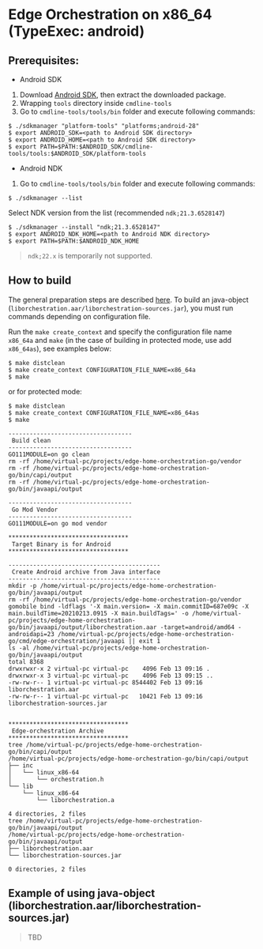 # Edge Orchestration on x86_64 (TypeExec: android)

## Prerequisites:
- Android SDK
1. Download [Android SDK](https://developer.android.com/studio/index.html#command-tools), then extract the downloaded package.
2. Wrapping `tools` directory inside `cmdline-tools`
3. Go to `cmdline-tools/tools/bin` folder and execute following commands: 
```
$ ./sdkmanager "platform-tools" "platforms;android-28"
$ export ANDROID_SDK=<path to Android SDK directory>
$ export ANDROID_HOME=<path to Android SDK directory>
$ export PATH=$PATH:$ANDROID_SDK/cmdline-tools/tools:$ANDROID_SDK/platform-tools
```
- Android NDK
1. Go to `cmdline-tools/tools/bin` folder and execute following commands:
```
$ ./sdkmanager --list
```
Select NDK version from the list (recommended `ndk;21.3.6528147`)
```
$ ./sdkmanager --install "ndk;21.3.6528147"
$ export ANDROID_NDK_HOME=<path to Android NDK directory> 
$ export PATH=$PATH:$ANDROID_NDK_HOME
```
> `ndk;22.x` is temporarily not supported.

## How to build
The general preparation steps are described [here](x86_64_linux.md).
To build an java-object (`liborchestration.aar/liborchestration-sources.jar`), you must run commands depending on configuration file.

Run the `make create_context` and specify the configuration file name `x86_64a` and `make` (in the case of building in protected mode, use add `x86_64as`), see examples below:
```
$ make distclean
$ make create_context CONFIGURATION_FILE_NAME=x86_64a
$ make
```
or for protected mode:
```shell
$ make distclean
$ make create_context CONFIGURATION_FILE_NAME=x86_64as
$ make
```
```
-----------------------------------
 Build clean
-----------------------------------
GO111MODULE=on go clean
rm -rf /home/virtual-pc/projects/edge-home-orchestration-go/vendor
rm -rf /home/virtual-pc/projects/edge-home-orchestration-go/bin/capi/output
rm -rf /home/virtual-pc/projects/edge-home-orchestration-go/bin/javaapi/output

-----------------------------------
 Go Mod Vendor
-----------------------------------
GO111MODULE=on go mod vendor

**********************************
 Target Binary is for Android 
**********************************

-------------------------------------------
 Create Android archive from Java interface
-------------------------------------------
mkdir -p /home/virtual-pc/projects/edge-home-orchestration-go/bin/javaapi/output
rm -rf /home/virtual-pc/projects/edge-home-orchestration-go/vendor
gomobile bind -ldflags '-X main.version= -X main.commitID=687e09c -X main.buildTime=20210213.0915 -X main.buildTags=' -o /home/virtual-pc/projects/edge-home-orchestration-go/bin/javaapi/output/liborchestration.aar -target=android/amd64 -androidapi=23 /home/virtual-pc/projects/edge-home-orchestration-go/cmd/edge-orchestration/javaapi || exit 1
ls -al /home/virtual-pc/projects/edge-home-orchestration-go/bin/javaapi/output
total 8368
drwxrwxr-x 2 virtual-pc virtual-pc    4096 Feb 13 09:16 .
drwxrwxr-x 3 virtual-pc virtual-pc    4096 Feb 13 09:15 ..
-rw-rw-r-- 1 virtual-pc virtual-pc 8544402 Feb 13 09:16 liborchestration.aar
-rw-rw-r-- 1 virtual-pc virtual-pc   10421 Feb 13 09:16 liborchestration-sources.jar


**********************************
 Edge-orchestration Archive 
**********************************
tree /home/virtual-pc/projects/edge-home-orchestration-go/bin/capi/output
/home/virtual-pc/projects/edge-home-orchestration-go/bin/capi/output
├── inc
│   └── linux_x86-64
│       └── orchestration.h
└── lib
    └── linux_x86-64
        └── liborchestration.a

4 directories, 2 files
tree /home/virtual-pc/projects/edge-home-orchestration-go/bin/javaapi/output
/home/virtual-pc/projects/edge-home-orchestration-go/bin/javaapi/output
├── liborchestration.aar
└── liborchestration-sources.jar

0 directories, 2 files
```

## Example of using java-object (liborchestration.aar/liborchestration-sources.jar)

> TBD